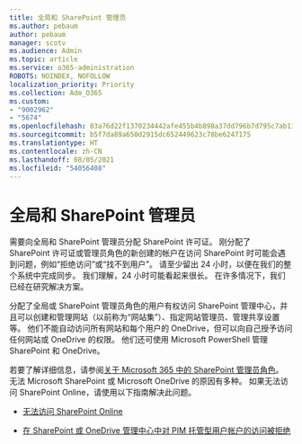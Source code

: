 ```yaml
---
title: 全局和 SharePoint 管理员
ms.author: pebaum
author: pebaum
manager: scotv
ms.audience: Admin
ms.topic: article
ms.service: o365-administration
ROBOTS: NOINDEX, NOFOLLOW
localization_priority: Priority
ms.collection: Adm_O365
ms.custom:
- "9002962"
- "5674"
ms.openlocfilehash: 03a76d22f1370234442afe455b4b898a37dd796b7d795c7ab1190ddd3102ae11
ms.sourcegitcommit: b5f7da89a650d2915dc652449623c78be6247175
ms.translationtype: HT
ms.contentlocale: zh-CN
ms.lasthandoff: 08/05/2021
ms.locfileid: "54056408"
---
```

# <a name="global-and-sharepoint-admin"></a>全局和 SharePoint 管理员

需要向全局和 SharePoint 管理员分配 SharePoint 许可证。 刚分配了 SharePoint 许可证或管理员角色的新创建的帐户在访问 SharePoint 时可能会遇到问题，例如“拒绝访问”或“找不到用户”。 请至少留出 24 小时，以便在我们的整个系统中完成同步。 我们理解，24 小时可能看起来很长。 在许多情况下，我们已经在研究解决方案。

分配了全局或 SharePoint 管理员角色的用户有权访问 SharePoint 管理中心，并且可以创建和管理网站（以前称为“网站集”）、指定网站管理员、管理共享设置等。 他们不能自动访问所有网站和每个用户的 OneDrive，但可以向自己授予访问任何网站或 OneDrive 的权限。 他们还可使用 Microsoft PowerShell 管理 SharePoint 和 OneDrive。

若要了解详细信息，请参阅[关于 Microsoft 365 中的 SharePoint 管理员角色](https://docs.microsoft.com/sharepoint/sharepoint-admin-role)。
无法 Microsoft SharePoint 或 Microsoft OneDrive 的原因有多种。 如果无法访问 SharePoint Online，请使用以下指南解决此问题。

- [无法访问 SharePoint Online](https://docs.microsoft.com/sharepoint/troubleshoot/sharing-and-permissions/sharepoint-online-inaccessible)

- [在 SharePoint 或 OneDrive 管理中心中对 PIM 托管型用户帐户的访问被拒绝](https://docs.microsoft.com/sharepoint/troubleshoot/administration/access-denied-to-pim-user-accounts)